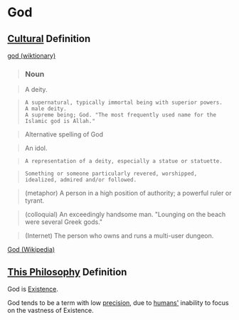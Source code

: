 # God

## [Cultural](./culture.md) Definition

<a href="http://en.wiktionary.org/wiki/god" target="_blank">god (wiktionary)</a>

> ### Noun

> A deity.

>     A supernatural, typically immortal being with superior powers.
>     A male deity.
>     A supreme being; God. "The most frequently used name for the Islamic god is Allah."

> Alternative spelling of God

> An idol.

>     A representation of a deity, especially a statue or statuette.

>     Something or someone particularly revered, worshipped, idealized, admired and/or followed.

> (metaphor) A person in a high position of authority; a powerful ruler or tyrant.

> (colloquial) An exceedingly handsome man. "Lounging on the beach were several Greek gods."

> (Internet) The person who owns and runs a multi-user dungeon.

<a href="https://en.wikipedia.org/wiki/God" target="_blank">God (Wikipedia)</a>

## [This Philosophy](./this-philosophy.md) Definition

God is [Existence](./existence.md).

God tends to be a term with low [precision](./precision.md), due to [humans'](./humans.md) inability to focus on the vastness of Existence.

